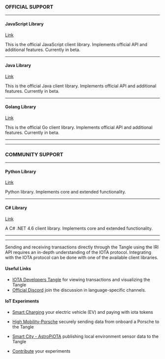 ### **OFFICIAL SUPPORT** ###

---------------

#### **JavaScript Library** ####
[Link](root:://iota-js/0.1/README.md)

This is the official JavaScript client library. Implements official API and additional features. Currently in beta.

---

#### __Java Library__ ####
[Link](root:://iota-java/0.1/README.md)

This is the official Java client library. Implements official API and additional features. Currently in beta.

---

#### __Golang Library__ ####
[Link](root:://iota-go/0.1/README.md)

This is the official Go client library. Implements official API and additional features. Currently in beta.

---------------

---

### __COMMUNITY SUPPORT__ ###

---------------

#### __Python Library__ ####
[Link](https://github.com/iotaledger/iota.lib.py)

Python library. Implements core and extended functionality.

---

#### **C# Library** ####
[Link](https://github.com/iota-community/tangle-.net)

A C# .NET 4.6 client library. Implements core and extended functionality.


---------------

---

Sending and receiving transactions directly through the Tangle using the IRI API requires an in-depth understanding of the IOTA protocol. Integrating with the IOTA protocol can be done with one of the available client libraries.

#### Useful Links

- [IOTA Developers Tangle](https://www.thetangle.org) for viewing transactions and visualizing the Tangle
- [Official Discord](https://discord.gg/NaAy8k7) join the discussion in language-specific channels.

#### IoT Experiments

- [Smart Charging](https://github.com/iotaledger/high-mobility-blueprints) your electric vehicle (EV) and paying with iota tokens

- [High Mobility-Porsche](https://github.com/iotaledger/documentation-markdown/blob/develop/mam/knowledgebase/HM.md) securely sending data from onboard a Porsche to the Tangle 

- [Smart City - AstroPiOTA](https://github.com/iotaledger/documentation-markdown/blob/develop/mam/knowledgebase/astropi.md) publishing local environment sensor data to the Tangle

- [Contribute](knowledgebase/contribute.md) your experiments